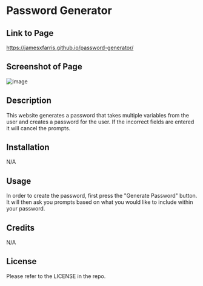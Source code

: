 # Password Generator

## Link to Page

https://jamesxfarris.github.io/password-generator/

## Screenshot of Page

![image](https://user-images.githubusercontent.com/51385562/227412553-71e6b0df-b126-4738-8840-1c8dbb5b0fdf.png)

## Description

This website generates a password that takes multiple variables from the user and creates a password for the user. If the incorrect fields are entered it will cancel the prompts.

## Installation

N/A

## Usage

In order to create the password, first press the "Generate Password" button. It will then ask you prompts based on what you would like to include within your password.

## Credits

N/A

## License

Please refer to the LICENSE in the repo.
